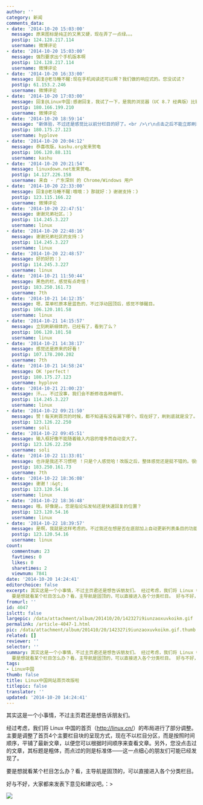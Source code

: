```yaml
---
author: ''
category: 新闻
comments_data:
- date: '2014-10-20 15:03:00'
  message: 原来图标是纯正的又黑又硬，现在弄了一点绿。。。
  postip: 124.128.217.114
  username: 微博评论
- date: '2014-10-20 15:03:00'
  message: 强烈要求出个手机版本啊
  postip: 124.128.217.114
  username: 微博评论
- date: '2014-10-20 16:33:00'
  message: 回复@老马睡不醒:现在手机阅读还可以啊？我们做的响应式的。您没试试？
  postip: 61.153.2.246
  username: 微博评论
- date: '2014-10-20 17:03:00'
  message: 回复@Linux中国:感谢回复，我试了一下，是我的浏览器（UC 8.7 经典版）比较奇葩的缘故，而且为了节省流量，关闭的图片以及缩放模式改成了“适应屏幕”模式，所以显示效果不佳。
  postip: 180.166.199.210
  username: 微博评论
- date: '2014-10-20 18:59:14'
  message: "新体验，不过还是感觉比以前分栏目的好了。<br />\r\n点击之后不能立即刷新问细体，希望这个可以加强下，只要点击一下打开过了，就局部刷新下。。"
  postip: 180.175.27.123
  username: hyplove
- date: '2014-10-20 20:04:12'
  message: 恭喜改版，kashu.org发来贺电
  postip: 106.120.88.131
  username: kashu
- date: '2014-10-20 20:21:54'
  message: linuxdown.net发来贺电。
  postip: 14.127.226.158
  username: 来自 - 广东深圳 的 Chrome/Windows 用户
- date: '2014-10-20 22:33:00'
  message: 回复@老马睡不醒:哦哦：》那就好：》谢谢支持：》
  postip: 123.115.166.22
  username: 微博评论
- date: '2014-10-20 22:47:51'
  message: 谢谢兄弟社区。：》
  postip: 114.245.3.227
  username: linux
- date: '2014-10-20 22:48:16'
  message: 谢谢兄弟社区的支持：》
  postip: 114.245.3.227
  username: linux
- date: '2014-10-20 22:48:57'
  message: 好的好的：》
  postip: 114.245.3.227
  username: linux
- date: '2014-10-21 11:50:44'
  message: 黑色的栏，感觉有点奇怪！
  postip: 183.250.161.73
  username: 7th
- date: '2014-10-21 14:12:35'
  message: 嗯，菜单栏原本是蓝色的，不过浮动固顶后，感觉不够醒目。
  postip: 106.120.101.58
  username: linux
- date: '2014-10-21 14:15:57'
  message: 立刻刷新细体的，已经有了，看到了么？
  postip: 106.120.101.58
  username: linux
- date: '2014-10-21 14:38:17'
  message: 感觉还是原来的好看！
  postip: 107.178.200.202
  username: 7th
- date: '2014-10-21 14:58:24'
  message: OK !perfect！
  postip: 180.175.27.123
  username: hyplove
- date: '2014-10-21 21:00:23'
  message: 汗。。。不过没事，我们会不断修改各种细节。
  postip: 114.245.3.227
  username: linux
- date: '2014-10-22 09:21:50'
  message: 赞！每天刷首页的时候，都不知道有没有漏下哪个。现在好了，刷到底就是没了。
  postip: 123.126.22.250
  username: soli
- date: '2014-10-22 09:45:51'
  message: 输入框好像不能随着输入内容的增多而自动变大了。
  postip: 123.126.22.250
  username: soli
- date: '2014-10-22 11:33:01'
  message: 也许是我还不习惯吧 ！只是个人感觉哈！改版之后，整体感觉还是挺不错的。很给力。赞一个。。。
  postip: 183.250.161.73
  username: 7th
- date: '2014-10-22 18:36:08'
  message: 谢谢！:&gt;
  postip: 123.120.54.16
  username: linux
- date: '2014-10-22 18:36:48'
  message: 哦。好像是。。您是指论坛发帖还是快速回复的位置？
  postip: 123.120.54.16
  username: linux
- date: '2014-10-22 18:39:57'
  message: 是啊，我就是这样考虑的。不过我还在想是否在底部加上自动更新列表条目的功能。。感觉利弊皆有。
  postip: 123.120.54.16
  username: linux
count:
  commentnum: 23
  favtimes: 0
  likes: 0
  sharetimes: 2
  viewnum: 7841
date: '2014-10-20 14:24:41'
editorchoice: false
excerpt: 其实这是一个小事情，不过主页君还是想告诉朋友们。 经过考虑，我们将 Linux 中国的首页（http://linux.cn/）的布局进行了部分调整。主要是调整了首页4个主要栏目块的呈现方式，现在不以栏目分区，而是按照时间顺序，平铺了最新文章，以便您可以根据时间顺序来查看文章。另外，您没点击过的文章，其标题是粗体，而点过的则是标准体这一点细心的朋友们可能已经发现了。
  要是想就看某个栏目怎么办？看，主导航是固顶的，可以直接进入各个分类栏目。 好与不好，大家都来发表下意见和建议吧。：
fromurl: ''
id: 4047
islctt: false
largepic: /data/attachment/album/201410/20/142327i9iunzaoxuvkoikm.gif
permalink: /article-4047-1.html
pic: /data/attachment/album/201410/20/142327i9iunzaoxuvkoikm.gif.thumb.jpg
related: []
reviewer: ''
selector: ''
summary: 其实这是一个小事情，不过主页君还是想告诉朋友们。 经过考虑，我们将 Linux 中国的首页（http://linux.cn/）的布局进行了部分调整。主要是调整了首页4个主要栏目块的呈现方式，现在不以栏目分区，而是按照时间顺序，平铺了最新文章，以便您可以根据时间顺序来查看文章。另外，您没点击过的文章，其标题是粗体，而点过的则是标准体这一点细心的朋友们可能已经发现了。
  要是想就看某个栏目怎么办？看，主导航是固顶的，可以直接进入各个分类栏目。 好与不好，大家都来发表下意见和建议吧。：
tags:
- Linux中国
thumb: false
title: Linux中国网站首页改版啦
titlepic: false
translator: ''
updated: '2014-10-20 14:24:41'
---
```


其实这是一个小事情，不过主页君还是想告诉朋友们。


经过考虑，我们将 Linux 中国的首页（<http://linux.cn/>）的布局进行了部分调整。主要是调整了首页4个主要栏目块的呈现方式，现在不以栏目分区，而是按照时间顺序，平铺了最新文章，以便您可以根据时间顺序来查看文章。另外，您没点击过的文章，其标题是粗体，而点过的则是标准体——这一点细心的朋友们可能已经发现了。


要是想就看某个栏目怎么办？看，主导航是固顶的，可以直接进入各个分类栏目。


好与不好，大家都来发表下意见和建议吧。：>


![](/data/attachment/album/201410/20/142327i9iunzaoxuvkoikm.gif)